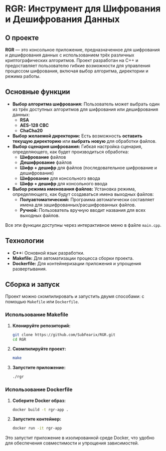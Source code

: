 # RGR: Инструмент для Шифрования и Дешифрования Данных

## О проекте

**RGR** — это консольное приложение, предназначенное для шифрования и дешифрования данных с использованием трёх различных криптографических алгоритмов. Проект разработан на C++ и предоставляет пользователю гибкие возможности для управления процессом шифрования, включая выбор алгоритма, директории и режима работы.

## Основные функции

  * **Выбор алгоритма шифрования:** Пользователь может выбрать один из трёх доступных алгоритмов для шифрования или дешифрования данных:
      * **RSA**
      * **AES-128 CBC**
      * **ChaCha20**
  * **Выбор желаемой директории:** Есть возможность **оставить текущую директорию** или **выбрать новую** для обработки файлов.
  * **Выбор сценария шифрования:** Гибкая настройка сценария, определяющего, как будет производиться обработка:
      * **Шифрование** файлов
      * **Дешифрование** файлов
      * **Шифр + дешифр** для файлов (последовательное шифрование и дешифрование)
      * **Шифрование** для консольного ввода
      * **Шифр + дешифр** для консольного ввода
  * **Выбор режима именования файлов:** Установка режима, определяющего, как будут создаваться имена выходных файлов:
      * **Полуавтоматический:** Программа автоматически составляет имена для зашифрованных/расшифрованных файлов.
      * **Ручной:** Пользователь вручную вводит названия для всех выходных файлов.

Все эти функции доступны через интерактивное меню в файле `main.cpp`.

## Технологии

  * **C++:** Основной язык разработки.
  * **Makefile:** Для автоматизации процесса сборки проекта.
  * **Dockerfile:** Для контейнеризации приложения и упрощения развертывания.

## Сборка и запуск

Проект можно скомпилировать и запустить двумя способами: с помощью `Makefile` или `Dockerfile`.

### Использование Makefile

1.  **Клонируйте репозиторий:**

    ```bash
    git clone https://github.com/SubFearix/RGR.git
    cd RGR
    ```

2.  **Скомпилируйте проект:**

    ```bash
    make
    ```

3.  **Запустите приложение:**

    ```bash
    ./rgr
    ```

### Использование Dockerfile

1.  **Соберите Docker образ:**

    ```bash
    docker build -t rgr-app .
    ```

2.  **Запустите контейнер:**

    ```bash
    docker run -it rgr-app
    ```

Это запустит приложение в изолированной среде Docker, что удобно для обеспечения совместимости и упрощения зависимостей.

